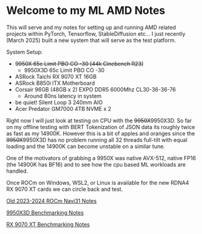 # Welcome to my ML AMD Notes

This will serve and my notes for setting up and running AMD related projects within PyTorch, Tensorflow, StableDiffusion etc... I just recently (March 2025) built a new system that will serve as the test platform.

System Setup:

- ~~9950X 65c Limit PBO CO -30 [44k Cinebench R23]~~
    - 9950X3D 65c Limit PBO CO -30
- ASRock Taichi RX 9070 XT 16GB
- ASRock B850i ITX Motherboard
- Corsair 96GB (48GB x 2) EXPO DDR5 6000Mhz CL30-36-36-76
    - Around 80ns latency in system
- be quiet! Silent Loop 3 240mm AIO
- Acer Predator GM7000 4TB NVME x 2

Right now I will just look at testing on CPU with the ~~9950X~~9950X3D. So far on my offline testing with BERT Tokenization of JSON data its roughly twice as fast as my 14900K. However this is a bit of apples and oranges since the ~~9950X~~9950X3D has no problem running all 32 threads full-tilt with equal loading and the 14900K can become unstable on a similar tune.

One of the motivators of grabbing a 9950X was native AVX-512, native FP16 (the 14900K has BF16) and to see how the cpu based ML workloads are handled. 

Once ROCm on Windows, WSL2, or Linux is available for the new RDNA4 RX 9070 XT cards we can circle back and test.

<a href="archive/navi31-rocm-zluda-pytorch-sd.md">Old 2023-2024 ROCm Navi31 Notes</a>

<a href="benchmarks/9950x3d-benchmarking.ipynb">9950X3D Benchmarking Notes</a>

<a href="benchmarks/rx9070xt-benchmarking.ipynb">RX 9070 XT Benchmarking Notes</a>